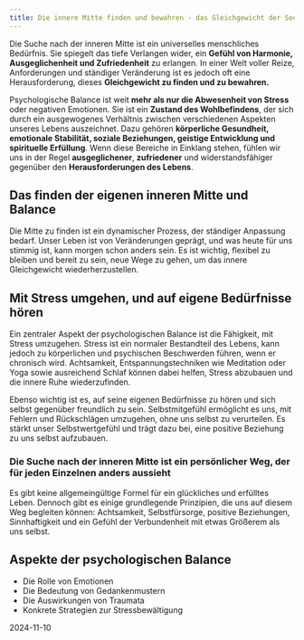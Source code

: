 ```yaml
---  
title: Die innere Mitte finden und bewahren - das Gleichgewicht der Seele
---
```

Die Suche nach der inneren Mitte ist ein universelles menschliches Bedürfnis. Sie spiegelt das tiefe Verlangen wider, ein **Gefühl von Harmonie, Ausgeglichenheit und Zufriedenheit** zu erlangen. In einer Welt voller Reize, Anforderungen und ständiger Veränderung ist es jedoch oft eine Herausforderung, dieses **Gleichgewicht zu finden und zu bewahren.**

Psychologische Balance ist weit **mehr als nur die Abwesenheit von Stress** oder negativen Emotionen. Sie ist ein **Zustand des Wohlbefindens**, der sich durch ein ausgewogenes Verhältnis zwischen verschiedenen Aspekten unseres Lebens auszeichnet. Dazu gehören **körperliche Gesundheit, emotionale Stabilität, soziale Beziehungen, geistige Entwicklung und spirituelle Erfüllung**. Wenn diese Bereiche in Einklang stehen, fühlen wir uns in der Regel **ausgeglichener**, **zufriedener** und widerstandsfähiger gegenüber den **Herausforderungen des Lebens**.

## Das finden der eigenen inneren Mitte und Balance

Die Mitte zu finden ist ein dynamischer Prozess, der ständiger Anpassung bedarf. Unser Leben ist von Veränderungen geprägt, und was heute für uns stimmig ist, kann morgen schon anders sein. Es ist wichtig, flexibel zu bleiben und bereit zu sein, neue Wege zu gehen, um das innere Gleichgewicht wiederherzustellen.

## Mit Stress umgehen, und auf eigene Bedürfnisse hören

Ein zentraler Aspekt der psychologischen Balance ist die Fähigkeit, mit Stress umzugehen. Stress ist ein normaler Bestandteil des Lebens, kann jedoch zu körperlichen und psychischen Beschwerden führen, wenn er chronisch wird. Achtsamkeit, Entspannungstechniken wie Meditation oder Yoga sowie ausreichend Schlaf können dabei helfen, Stress abzubauen und die innere Ruhe wiederzufinden.

Ebenso wichtig ist es, auf seine eigenen Bedürfnisse zu hören und sich selbst gegenüber freundlich zu sein. Selbstmitgefühl ermöglicht es uns, mit Fehlern und Rückschlägen umzugehen, ohne uns selbst zu verurteilen. Es stärkt unser Selbstwertgefühl und trägt dazu bei, eine positive Beziehung zu uns selbst aufzubauen.

### Die Suche nach der inneren Mitte ist ein persönlicher Weg, der für jeden Einzelnen anders aussieht

Es gibt keine allgemeingültige Formel für ein glückliches und erfülltes Leben. Dennoch gibt es einige grundlegende Prinzipien, die uns auf diesem Weg begleiten können: Achtsamkeit, Selbstfürsorge, positive Beziehungen, Sinnhaftigkeit und ein Gefühl der Verbundenheit mit etwas Größerem als uns selbst.

## Aspekte der psychologischen Balance

* Die Rolle von Emotionen  
* Die Bedeutung von Gedankenmustern  
* Die Auswirkungen von Traumata  
* Konkrete Strategien zur Stressbewältigung

2024-11-10
